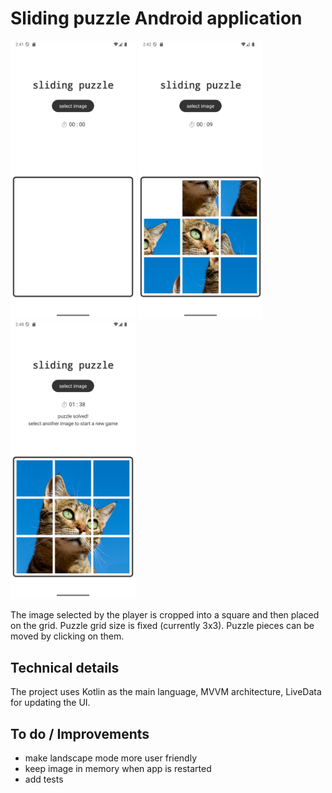 # Sliding puzzle Android application

<img src="docs/assets/initial_view.png" alt="initial" width="200"/> <img src="docs/assets/puzzle_view.png" alt="puzzle" width="200"/> <img src="docs/assets/solved_view.png" alt="solved" width="200"/>

The image selected by the player is cropped into a square
and then placed on the grid. Puzzle grid size is fixed (currently 3x3). Puzzle pieces can be moved
by clicking on them.

## Technical details

The project uses Kotlin as the main language, MVVM architecture, LiveData for updating the UI.

## To do / Improvements

- make landscape mode more user friendly
- keep image in memory when app is restarted
- add tests